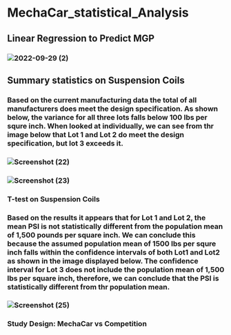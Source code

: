 # MechaCar_statistical_Analysis
## Linear Regression to Predict MGP
### ![2022-09-29 (2)](https://user-images.githubusercontent.com/108035567/192939901-44c3e8b7-6370-4acb-ac92-6effc4a6b290.png)
## Summary statistics on Suspension Coils
### Based on the current manufacturing data the total of all manufacturers does meet the design specification. As shown below, the variance for all three lots falls below 100 lbs per squre inch. When looked at individually, we can see from thr image below that Lot 1 and Lot 2 do meet the design specification, but lot 3 exceeds it.
### ![Screenshot (22)](https://user-images.githubusercontent.com/108035567/192935341-a3312efd-7bbc-4d58-8388-96f0b4091e60.png)
### ![Screenshot (23)](https://user-images.githubusercontent.com/108035567/192935384-93e25aee-e6c1-42c0-a5b4-877a35bbf4ce.png)
### T-test on Suspension Coils 
### Based on the results it appears that for Lot 1 and Lot 2, the mean PSI is not statistically different from the population mean of 1,500 pounds per square inch. We can conclude this because the assumed population mean of 1500 lbs per squre inch falls within the confidence intervals of both Lot1 and Lot2 as shown in the image displayed below. The confidence interval for Lot 3 does not include the population mean of 1,500 lbs per square inch, therefore, we can conclude that the PSI is statistically different from thr population mean.
### ![Screenshot (25)](https://user-images.githubusercontent.com/108035567/192937635-8e5714a0-0695-4720-9243-5141973e21cb.png)
### Study Design: MechaCar vs Competition
